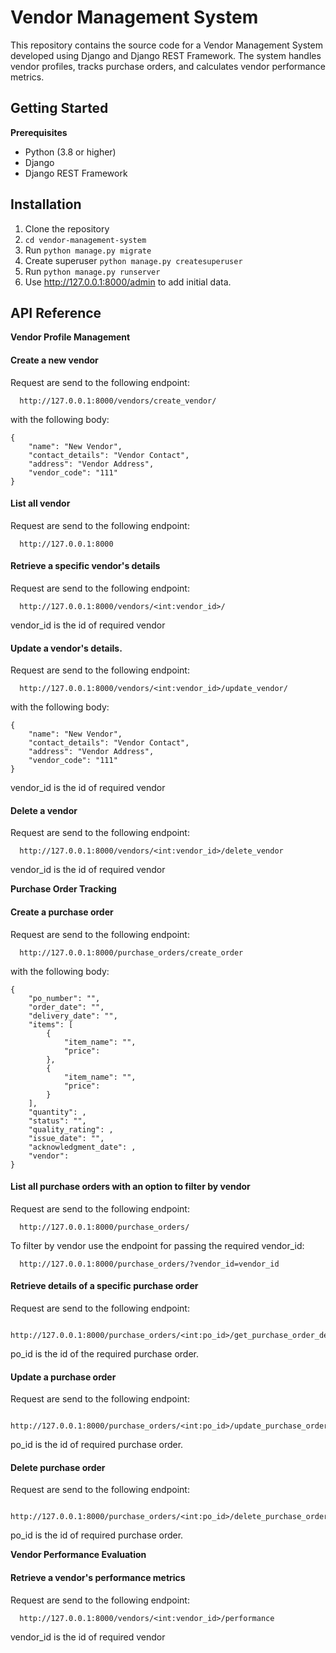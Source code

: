 
# Vendor Management System

This repository contains the source code for a Vendor Management System developed using Django and Django REST Framework. The system handles vendor profiles, tracks purchase orders, and calculates vendor performance metrics.

## Getting Started
**Prerequisites**
* Python (3.8 or higher)
* Django
* Django REST Framework

## Installation

1. Clone the repository
2. ``` cd vendor-management-system ```
3. Run ```python manage.py migrate```
4. Create superuser ```python manage.py createsuperuser```
5. Run ```python manage.py runserver```
6. Use http://127.0.0.1:8000/admin to add initial data.



## API Reference
**Vendor Profile Management**

#### Create a new vendor
Request are send to the following endpoint:
```http
  http://127.0.0.1:8000/vendors/create_vendor/
```
with the following body:
``` 
{
    "name": "New Vendor",
    "contact_details": "Vendor Contact",
    "address": "Vendor Address",
    "vendor_code": "111"
} 
 ```

#### List all vendor
Request are send to the following endpoint:
```http
  http://127.0.0.1:8000
```
#### Retrieve a specific vendor's details
Request are send to the following endpoint:
```http
  http://127.0.0.1:8000/vendors/<int:vendor_id>/
```
vendor_id is the id of required vendor

#### Update a vendor's details.
Request are send to the following endpoint:
```http
  http://127.0.0.1:8000/vendors/<int:vendor_id>/update_vendor/
```
with the following body:
``` 
{
    "name": "New Vendor",
    "contact_details": "Vendor Contact",
    "address": "Vendor Address",
    "vendor_code": "111"
} 
 ```
 vendor_id is the id of required vendor

#### Delete a vendor
Request are send to the following endpoint:
```http
  http://127.0.0.1:8000/vendors/<int:vendor_id>/delete_vendor
```
vendor_id is the id of required vendor

**Purchase Order Tracking**

#### Create a purchase order
Request are send to the following endpoint:
```http
  http://127.0.0.1:8000/purchase_orders/create_order
```
with the following body:
``` 
{
    "po_number": "",
    "order_date": "",
    "delivery_date": "",
    "items": [
        {
            "item_name": "",
            "price":
        },
        {
            "item_name": "",
            "price": 
        }
    ],
    "quantity": ,
    "status": "",
    "quality_rating": ,
    "issue_date": "",
    "acknowledgment_date": ,
    "vendor": 
}

 ```
#### List all purchase orders with an option to filter by vendor
Request are send to the following endpoint:
```http
  http://127.0.0.1:8000/purchase_orders/
```
To filter by vendor use the endpoint for passing the required vendor_id:
```http
  http://127.0.0.1:8000/purchase_orders/?vendor_id=vendor_id
```
#### Retrieve details of a specific purchase order

Request are send to the following endpoint:
```http
  http://127.0.0.1:8000/purchase_orders/<int:po_id>/get_purchase_order_details
```
po_id is the id of the required purchase order.

#### Update a purchase order

Request are send to the following endpoint:
```http
  http://127.0.0.1:8000/purchase_orders/<int:po_id>/update_purchase_order
```
po_id is the id of required purchase order.

#### Delete purchase order

Request are send to the following endpoint:
```http
  http://127.0.0.1:8000/purchase_orders/<int:po_id>/delete_purchase_order
```
po_id is the id of required purchase order.

**Vendor Performance Evaluation**

#### Retrieve a vendor's performance metrics

Request are send to the following endpoint:
```http
  http://127.0.0.1:8000/vendors/<int:vendor_id>/performance
```
vendor_id is the id of required vendor
